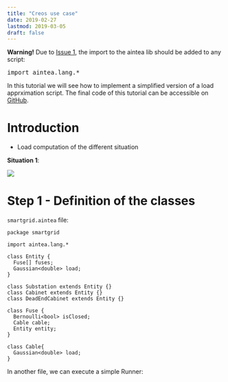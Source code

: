 ```yaml
---
title: "Creos use case"
date: 2019-02-27
lastmod: 2019-03-05
draft: false
---
```


<div class="warning">
  <strong>Warning!</strong> Due to <a href="https://github.com/lmouline/aintea/issues/1">Issue 1</a>, the import to the aintea lib should be added to any script: <pre>import aintea.lang.*</pre>
</div>

In this tutorial we will see how to implement a simplified version of a load apprximation script.
The final code of this tutorial can be accessible on [GitHub](https://github.com/lmouline/aintea/tree/master/sample/tutorial/creos).


# Introduction

 - Load computation of the different situation

 **Situation 1**:

![](/img/tutorial/creos/situation1.svg)


# Step 1 - Definition of the classes

`smartgrid.aintea` file:
```
package smartgrid

import aintea.lang.*

class Entity {
  Fuse[] fuses;
  Gaussian<double> load;
}

class Substation extends Entity {}
class Cabinet extends Entity {}
class DeadEndCabinet extends Entity {}

class Fuse {
  Bernoulli<bool> isClosed;
  Cable cable;
  Entity entity;
}

class Cable{
  Gaussian<double> load;
}
```

In another file, we can execute a simple Runner:
